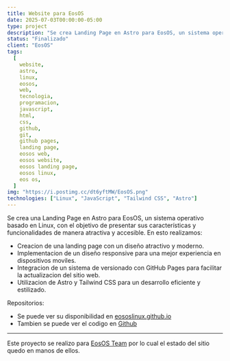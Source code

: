 ```yaml
---
title: Website para EosOS
date: 2025-07-03T00:00:00-05:00
type: project
description: "Se crea Landing Page en Astro para EosOS, un sistema operativo basado en Linux, con el objetivo de presentar sus características y funcionalidades de manera atractiva y accesible."
status: "Finalizado"
client: "EosOS"
tags:
  [
    website,
    astro,
    linux,
    eosos,
    web,
    tecnologia,
    programacion,
    javascript,
    html,
    css,
    github,
    git,
    github pages,
    landing page,
    eosos web,
    eosos website,
    eosos landing page,
    eosos linux,
    eos os,
  ]
img: "https://i.postimg.cc/dt6yftMW/EosOS.png"
technologies: ["Linux", "JavaScript", "Tailwind CSS", "Astro"]
---
```


Se crea una Landing Page en Astro para EosOS, un sistema operativo basado en Linux, con el objetivo de presentar sus características y funcionalidades de manera atractiva y accesible. En esto realizamos:

- Creacion de una landing page con un diseño atractivo y moderno.
- Implementacion de un diseño responsive para una mejor experiencia en dispositivos moviles.
- Integracion de un sistema de versionado con GitHub Pages para facilitar la actualizacion del sitio web.
- Utilizacion de Astro y Tailwind CSS para un desarrollo eficiente y estilizado.

Repositorios:

- Se puede ver su disponibilidad en [eososlinux.github.io](https://eososlinux.github.io/)
- Tambien se puede ver el codigo en [Github](https://github.com/eososlinux/eososlinux.github.io)

---

Este proyecto se realizo para [EosOS Team](https://eososlinux.github.io/) por lo cual el estado del sitio quedo en manos de ellos.
